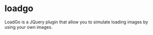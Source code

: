 # loadgo
LoadGo is a JQuery plugin that allow you to simulate loading images by using your own images.
